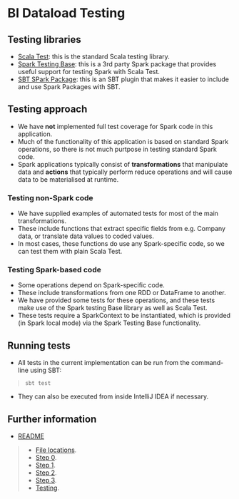 # BI Dataload Testing #

## Testing libraries ##

* [Scala Test](http://www.scalatest.org/): this is the standard Scala testing library.
* [Spark Testing Base](https://github.com/holdenk/spark-testing-base): this is a 3rd party Spark package that provides useful support for testing Spark with Scala Test.
* [SBT SPark Package](https://github.com/databricks/sbt-spark-package): this is an SBT plugin that makes it easier to include and use Spark Packages with SBT.

## Testing approach ##

* We have **not** implemented full test coverage for Spark code in this application.
* Much of the functionality of this application is based on standard Spark operations, so there is not much purtpose in testing standard Spark code.
* Spark applications typically consist of **transformations** that manipulate data and **actions** that typically perform reduce operations and will cause data to be materialised at runtime.

### Testing non-Spark code ###

* We have supplied examples of automated tests for most of the main transformations.
* These include functions that extract specific fields from e.g. Company data, or translate data values to coded values.
* In most cases, these functions do use any Spark-specific code, so we can test them with plain Scala Test.

### Testing Spark-based code ###

* Some operations depend on Spark-specific code.
* These include transformations from one RDD or DataFrame to another.
* We have provided some tests for these operations, and these tests make use of the Spark testing Base library as well as Scala Test.
* These tests require a SparkContext to be instantiated, which is provided (in Spark local mode) via the Spark Testing Base functionality.

## Running tests ##

* All tests in the current implementation can be run from the command-line using SBT:

> `sbt test`

* They can also be executed from inside IntelliJ IDEA if necessary.



## Further information ##

* [README](../README.md)

> * [File locations](./bi-dataload-file-locations.md).
> * [Step 0](./bi-dataload-step-0.md).
> * [Step 1](./bi-dataload-step-1.md).
> * [Step 2](./bi-dataload-step-2.md).
> * [Step 3](./bi-dataload-step-3.md).
> * [Testing](./bi-dataload-testing.md).
